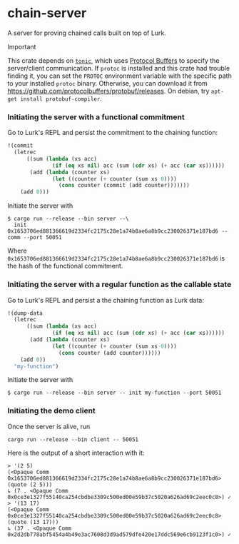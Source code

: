 # chain-server

A server for proving chained calls built on top of Lurk.

> [!IMPORTANT]
> This crate depends on [`tonic`](https://docs.rs/tonic/latest/tonic/), which uses [Protocol Buffers](https://protobuf.dev/) to specify the server/client communication.
> If `protoc` is installed and this crate had trouble finding it, you can set the `PROTOC` environment variable with the specific path to your installed `protoc` binary.
> Otherwise, you can download it from https://github.com/protocolbuffers/protobuf/releases.
> On debian, try `apt-get install protobuf-compiler`.

### Initiating the server with a functional commitment

Go to Lurk's REPL and persist the commitment to the chaining function:

```lisp
!(commit
  (letrec
      ((sum (lambda (xs acc)
              (if (eq xs nil) acc (sum (cdr xs) (+ acc (car xs))))))
       (add (lambda (counter xs)
              (let ((counter (+ counter (sum xs 0))))
                (cons counter (commit (add counter)))))))
    (add 0)))
```

Initiate the server with

```
$ cargo run --release --bin server --\
  init 0x1653706ed881366619d2334fc2175c28e1a74b8ae6a8b9cc230026371e187bd6 --comm --port 50051
```

Where `0x1653706ed881366619d2334fc2175c28e1a74b8ae6a8b9cc230026371e187bd6` is the hash of the functional commitment.

### Initiating the server with a regular function as the callable state

Go to Lurk's REPL and persist a the chaining function as Lurk data:

```lisp
!(dump-data
  (letrec
      ((sum (lambda (xs acc)
              (if (eq xs nil) acc (sum (cdr xs) (+ acc (car xs))))))
       (add (lambda (counter xs)
              (let ((counter (+ counter (sum xs 0))))
                (cons counter (add counter))))))
    (add 0))
  "my-function")
```

Initiate the server with

```
$ cargo run --release --bin server -- init my-function --port 50051
```

### Initiating the demo client

Once the server is alive, run

```
cargo run --release --bin client -- 50051
```

Here is the output of a short interaction with it:

```
> '(2 5)
(<Opaque Comm 0x1653706ed881366619d2334fc2175c28e1a74b8ae6a8b9cc230026371e187bd6> (quote (2 5)))
↳ (7 . <Opaque Comm 0x0ce3e1327f55140ca254cbdbe3309c500ed00e59b37c5020a626ad69c2eec0c8>) ✓
> '(13 17)
(<Opaque Comm 0x0ce3e1327f55140ca254cbdbe3309c500ed00e59b37c5020a626ad69c2eec0c8> (quote (13 17)))
↳ (37 . <Opaque Comm 0x2d2db778abf5454a4b49e3ac7608d3d9ad579dfe420e17ddc569e6cb9123f1c0>) ✓
```
